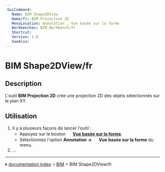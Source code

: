 ```yaml
---
 GuiCommand:
   Name: BIM Shape2DView
   Name/fr: BIM Projection 2D
   MenuLocation: Annotation , Vue basée sur la forme
   Workbenches: BIM_Workbench/fr
   Shortcut: 
   Version: 1.0
   SeeAlso: 
---
```


# BIM Shape2DView/fr



## Description

L\'outil **BIM Projection 2D** crée une projection 2D des objets sélectionnés sur le plan XY.



## Utilisation

1.  Il y a plusieurs façons de lancer l\'outil :
    -   Appuyez sur le bouton **<img src="images/BIM_Shape2DView.svg" width=16px> [Vue basée sur la forme](BIM_Shape2DView/fr.md)**.
    -   Sélectionnez l\'option **Annotation → <img src="images/BIM_Shape2DView.svg" width=16px> Vue basée sur la forme** du menu.
2.  \...



---
⏵ [documentation index](../README.md) > [BIM](BIM_Workbench.md) > BIM Shape2DView/fr
